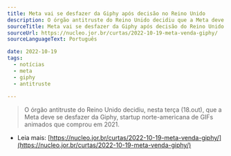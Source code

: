```yaml
---
title: Meta vai se desfazer da Giphy após decisão no Reino Unido
description: O órgão antitruste do Reino Unido decidiu que a Meta deve se desfazer da Giphy, startup norte-americana de GIFs animados que comprou em 2021.
sourceTitle: Meta vai se desfazer da Giphy após decisão do Reino Unido
sourceUrl: https://nucleo.jor.br/curtas/2022-10-19-meta-venda-giphy/
sourceLanguageText: Português

date: 2022-10-19
tags: 
  - notícias
  - meta
  - giphy
  - antitruste
  
---
```


> O órgão antitruste do Reino Unido decidiu, nesta terça (18.out), que a Meta deve se desfazer da Giphy, startup norte-americana de GIFs animados que comprou em 2021.

* Leia mais: [https://nucleo.jor.br/curtas/2022-10-19-meta-venda-giphy/](https://nucleo.jor.br/curtas/2022-10-19-meta-venda-giphy/)

